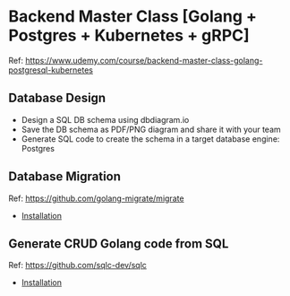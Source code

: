 # Backend Master Class [Golang + Postgres + Kubernetes + gRPC]
Ref: https://www.udemy.com/course/backend-master-class-golang-postgresql-kubernetes

## Database Design
- Design a SQL DB schema using dbdiagram.io
- Save the DB schema as PDF/PNG diagram and share it with your team
- Generate SQL code to create the schema in a target database engine: Postgres

## Database Migration
Ref: https://github.com/golang-migrate/migrate

- [Installation](https://github.com/golang-migrate/migrate/tree/master/cmd/migrate)

## Generate CRUD Golang code from SQL
Ref: https://github.com/sqlc-dev/sqlc

- [Installation](https://docs.sqlc.dev/en/latest/overview/install.html)


